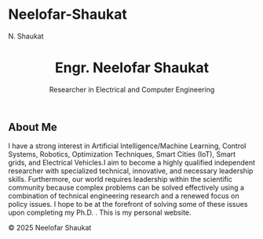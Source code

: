 # Neelofar-Shaukat
<!DOCTYPE html>
<html lang="en">
<head>
  <meta charset="UTF-8">
  <Engr>N. Shaukat</Dr to be>
  <link rel="stylesheet" href="style.css">
</head>
<body>
  <header>
    <h1>Engr. Neelofar Shaukat</h1>
    <p>Researcher in Electrical and Computer Engineering</p>
  </header>
  <main>
    <section>
      <h2>About Me</h2>
      <p>I have a strong interest in Artificial Intelligence/Machine Learning, Control Systems, Robotics, Optimization Techniques, Smart Cities (IoT), Smart grids, and Electrical Vehicles.I aim to become a highly qualified independent researcher with specialized technical, innovative, and necessary leadership skills. Furthermore, our world requires leadership within the scientific community because complex problems can be solved effectively using a combination of technical engineering research and a renewed focus on policy issues. I hope to be at the forefront of solving some of these issues upon completing my Ph.D.
. This is my personal website.</p>
    </section>
  </main>
  <footer>
    <p>© 2025 Neelofar Shaukat</p>
  </footer>
</body>
</html>
